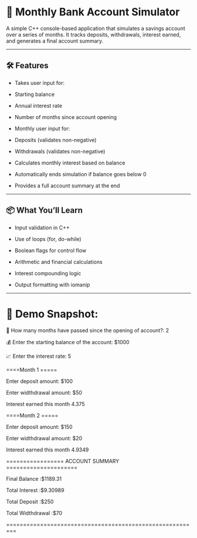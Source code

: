 # 💼 Monthly Bank Account Simulator

A simple C++ console-based application that simulates a savings account over a series of months. It tracks deposits, withdrawals, interest earned, and generates a final account summary.

---

## 🛠 Features

- Takes user input for:

- Starting balance

- Annual interest rate

- Number of months since account opening

- Monthly user input for:

- Deposits (validates non-negative)

- Withdrawals (validates non-negative)

- Calculates monthly interest based on balance

- Automatically ends simulation if balance goes below 0

- Provides a full account summary at the end

---

## 📦 What You’ll Learn

- Input validation in C++

- Use of loops (for, do-while)

- Boolean flags for control flow

- Arithmetic and financial calculations

- Interest compounding logic

- Output formatting with iomanip

---

# 📸 Demo Snapshot:

💼 How many months have passed since the opening of account?: 2

💰 Enter the starting balance of the account: $1000

📈 Enter the interest rate: 5

====Month 1 =====

Enter deposit amount: $100

Enter widthdrawal amount: $50

Interest earned this month 4.375


====Month 2 =====

Enter deposit amount: $150

Enter widthdrawal amount: $20

Interest earned this month 4.9349



================= ACCOUNT SUMMARY =====================

Final Balance     :$1189.31

Total Interest    :$9.30989

Total Deposit     :$250

Total Widthdrawal :$70

=========================================================
